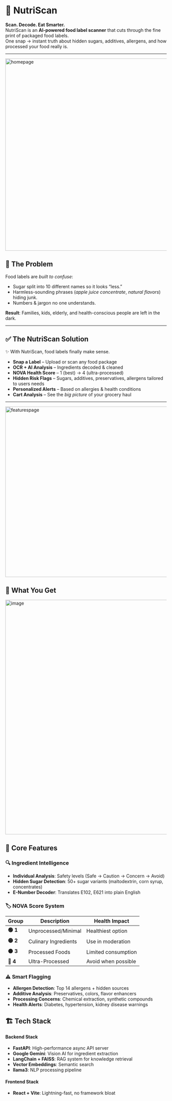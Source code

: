 # 🍏 NutriScan  
**Scan. Decode. Eat Smarter.**  
NutriScan is an **AI-powered food label scanner** that cuts through the fine print of packaged food labels.  
One snap → instant truth about hidden sugars, additives, allergens, and how processed your food really is.  

---

<img width="1120" height="600" alt="homepage" src="https://github.com/user-attachments/assets/c6d4b8a6-e68e-4916-a138-0ea463f271a6" />


## 🚨 The Problem  

Food labels are *built to confuse*:  
-  Sugar split into 10 different names so it looks “less.”  
-  Harmless-sounding phrases (*apple juice concentrate*, *natural flavors*) hiding junk.  
-  Numbers & jargon no one understands.  

 **Result**: Families, kids, elderly, and health-conscious people are left in the dark.  

---

## ✅ The NutriScan Solution  

✨ With NutriScan, food labels finally make sense.  

- **Snap a Label** – Upload or scan any food package  
- **OCR + AI Analysis** – Ingredients decoded & cleaned  
- **NOVA Health Score** – 1 (best) → 4 (ultra-processed)  
- **Hidden Risk Flags** – Sugars, additives, preservatives, allergens  tailored to users needs
- **Personalized Alerts** – Based on allergies & health conditions  
- **Cart Analysis** – See the *big picture* of your grocery haul  

---
<img width="932" height="532" alt="featurespage" src="https://github.com/user-attachments/assets/469772b6-9831-4438-b854-238dafc07e56" />




## 🔎 What You Get

<img width="1381" height="732" alt="image" src="https://github.com/user-attachments/assets/d8a61897-2df4-4946-a3f2-2f65ae556568" />


## 🌟 **Core Features**
### 🔍 **Ingredient Intelligence**
- **Individual Analysis**: Safety levels (Safe → Caution → Concern → Avoid)
- **Hidden Sugar Detection**: 50+ sugar variants (maltodextrin, corn syrup, concentrates)
- **E-Number Decoder**: Translates E102, E621 into plain English
### 🏷️ **NOVA Score System**
| **Group** | **Description** | **Health Impact** |
|---|---|---|
| **🟢 1** | Unprocessed/Minimal | Healthiest option |
| **🟡 2** | Culinary Ingredients | Use in moderation |
| **🟠 3** | Processed Foods | Limited consumption |
| **🔴 4** | Ultra-Processed | Avoid when possible |
### ⚠️ **Smart Flagging**
- **Allergen Detection**: Top 14 allergens + hidden sources
- **Additive Analysis**: Preservatives, colors, flavor enhancers  
- **Processing Concerns**: Chemical extraction, synthetic compounds
- **Health Alerts**: Diabetes, hypertension, kidney disease warnings


## 🏗️ **Tech Stack**
#### **Backend Stack**
- **FastAPI**: High-performance async API server
- **Google Gemini**: Vision AI for ingredient extraction  
- **LangChain + FAISS**: RAG system for knowledge retrieval
- **Vector Embeddings**: Semantic search
- **llama3**: NLP processing pipeline

#### **Frontend Stack**
- **React + Vite**: Lightning-fast, no framework bloat




